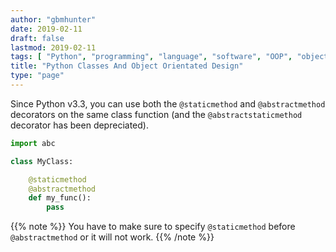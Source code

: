 ```yaml
---
author: "gbmhunter"
date: 2019-02-11
draft: false
lastmod: 2019-02-11
tags: [ "Python", "programming", "language", "software", "OOP", "object orientated", "class", "design" ]
title: "Python Classes And Object Orientated Design"
type: "page"
---
```


Since Python v3.3, you can use both the `@staticmethod` and `@abstractmethod` decorators on the same class function (and the `@abstractstaticmethod` decorator has been depreciated).

```python
import abc

class MyClass:

    @staticmethod
    @abstractmethod
    def my_func():
        pass

```

{{% note %}}
You have to make sure to specify `@staticmethod` before `@abstractmethod` or it will not work.
{{% /note %}}